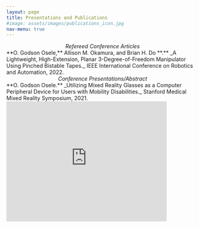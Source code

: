 ```yaml
---
layout: page
title: Presentations and Publications
#image: assets/images/publications_icon.jpg
nav-menu: true
---
```


<center><em>Refereed Conference Articles</em></center>
**O. Godson Osele,** Allison M. Okamura, and Brian H. Do **.** _A Lightweight, High-Extension, Planar 3-Degree-of-Freedom Manipulator Using Pinched Bistable Tapes._ IEEE International Conference on Robotics and Automation, 2022.

<center><em>Conference Presentations/Abstract</em></center>
**O. Godson Osele.** _Utilizing Mixed Reality Glasses as a Computer Peripheral Device for Users with Mobility Disabilities._ Stanford Medical Mixed Reality Symposium, 2021.
<iframe width="420" height="315" src="https://www.youtube.com/watch?v=D6Vt6CaK1L4&t=1730s" frameborder="0" allowfullscreen></iframe>
